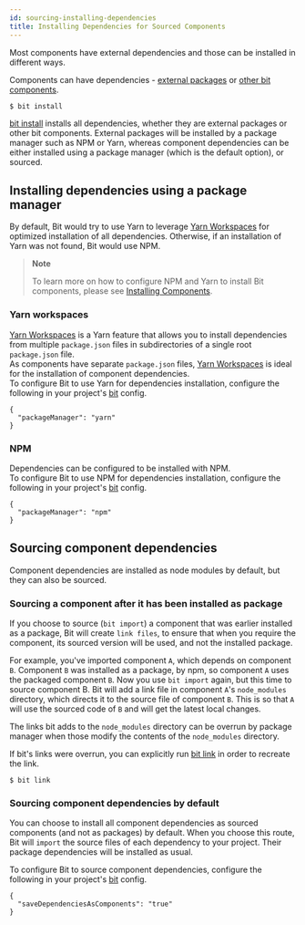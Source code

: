 ```yaml
---
id: sourcing-installing-dependencies
title: Installing Dependencies for Sourced Components
---
```


Most components have external dependencies and those can be installed in different ways.

Components can have dependencies - [external packages](/docs/adding-package-dependencies.html) or [other bit components](/docs/adding-file-dependencies.html).

```shell
$ bit install
```

[bit install](/docs/apis/cli-all#install) installs all dependencies, whether they are external packages or other bit components.
External packages will be installed by a package manager such as NPM or Yarn, whereas component dependencies can be either installed using a package manager (which is the default option), or sourced.

## Installing dependencies using a package manager

By default, Bit would try to use Yarn to leverage [Yarn Workspaces](https://yarnpkg.com/lang/en/docs/workspaces/) for optimized installation of all dependencies. Otherwise, if an installation of Yarn was not found, Bit would use NPM.

> **Note**
>
> To learn more on how to configure NPM and Yarn to install Bit components, please see [Installing Components](/docs/installing-components-using-package-managers.html#configuring-bit-as-a-registry-in-npm-and-yarn-clients).

### Yarn workspaces

[Yarn Workspaces](https://yarnpkg.com/en/docs/workspaces) is a Yarn feature that allows you to install dependencies from multiple `package.json` files in subdirectories of a single root `package.json` file.  
As components have separate `package.json` files, [Yarn Workspaces](https://yarnpkg.com/en/docs/workspaces) is ideal for the installation of component dependencies.  
To configure Bit to use Yarn for dependencies installation, configure the following in your project's [bit](/docs/conf-bit-json.html#packagemanager--string) config.

```javascript{2}
{
  "packageManager": "yarn"
}
```

### NPM

Dependencies can be configured to be installed with NPM.  
To configure Bit to use NPM for dependencies installation, configure the following in your project's [bit](/docs/conf-bit-json.html#packagemanager--string) config.

```javascript{2}
{
  "packageManager": "npm"
}
```

## Sourcing component dependencies

Component dependencies are installed as node modules by default, but they can also be sourced. 

### Sourcing a component after it has been installed as package

If you choose to source (`bit import`) a component that was earlier installed as a package, Bit will create `link files`, to ensure that when you require the component, its sourced version will be used, and not the installed package.

For example, you've imported component `A`, which depends on component `B`. Component `B` was installed as a package, by npm, so component `A` uses the packaged component `B`. Now you use `bit import` again, but this time to source component B. Bit will add a link file in component `A`'s `node_modules` directory, which directs it to the source file of component `B`. This is so that `A` will use the sourced code of `B` and will get the latest local changes.

The links bit adds to the `node_modules` directory can be overrun by package manager when those modify the contents of the `node_modules` directory.

If bit's links were overrun, you can explicitly run [bit link](/docs/apis/cli-all#link) in order to recreate the link.

```shell
$ bit link
```

### Sourcing component dependencies by default

You can choose to install all component dependencies as sourced components (and not as packages) by default. When you choose this route, Bit will `import` the source files of each dependency to your project. Their package dependencies will be installed as usual.

To configure Bit to source component dependencies, configure the following in your project's [bit](/docs/conf-bit-json.html#savedependenciesascomponents--bool) config.

```javascript{2}
{
  "saveDependenciesAsComponents": "true"
}
```